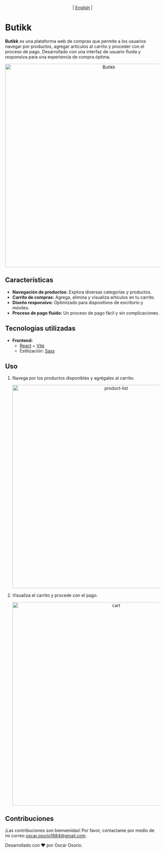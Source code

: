<p align="center">
  | <a href="https://github.com/OsOsorioP/Butikk/blob/main/README_english.md" target="_blank">English</a> |
</p>

# Butikk

**Butikk** es una plataforma web de compras que permite a los usuarios navegar por productos, agregar artículos al carrito y proceder con el proceso de pago. Desarrollado con una interfaz de usuario fluida y responsiva para una experiencia de compra óptima.

<p align="center">
  <img src="https://via.placeholder.com/660x300" alt="Butikk" title="Pantalla de inicio" width="660">
</p>

## Características

- **Navegación de productos:** Explora diversas categorías y productos.  
- **Carrito de compras:** Agrega, elimina y visualiza artículos en tu carrito.  
- **Diseño responsivo:** Optimizado para dispositivos de escritorio y móviles.  
- **Proceso de pago fluido:** Un proceso de pago fácil y sin complicaciones.  

## Tecnologías utilizadas

- **Frontend:**
  - [React](https://reactjs.org/) + [Vite](https://vitejs.dev/)
  - Estilización: [Sass](https://sass-lang.com/)
  
## Uso

1. Navega por los productos disponibles y agrégales al carrito.  
   <p align="center">
     <img src="https://via.placeholder.com/660x300" alt="product-list" title="Lista de productos" width="660">
   </p>
2. Visualiza el carrito y procede con el pago.  
   <p align="center">
     <img src="https://via.placeholder.com/660x300" alt="cart" title="Carrito de compras" width="660">
   </p>

## Contribuciones  

¡Las contribuciones son bienvenidas! Por favor, contactame por medio de mi correo oscar.osorio1884@gmail.com.  

Desarrollado con ❤️ por Oscar Osorio.  
